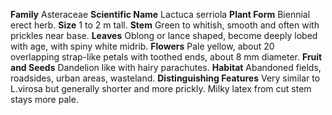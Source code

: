  **Family** Asteraceae **Scientific Name** Lactuca serriola **Plant Form** Biennial erect herb. **Size** 1 to 2 m tall. **Stem** Green to whitish, smooth and often with prickles near base. **Leaves** Oblong or lance shaped, become deeply lobed with age, with spiny white midrib. **Flowers** Pale yellow, about 20 overlapping strap-like petals with toothed ends, about 8 mm diameter. **Fruit and Seeds** Dandelion like with hairy parachutes. **Habitat** Abandoned fields, roadsides, urban areas, wasteland. **Distinguishing Features** Very similar to L.virosa but generally shorter and more prickly. Milky latex from cut stem stays more pale.